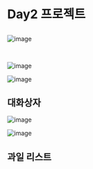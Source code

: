 # Day2 프로젝트

##
![image](https://user-images.githubusercontent.com/83248175/125041991-56454180-e0d4-11eb-8231-deae65012bbc.png)

</br>

![image](https://user-images.githubusercontent.com/83248175/125042096-6e1cc580-e0d4-11eb-8626-5d4b41e5d33b.png)



![image](https://user-images.githubusercontent.com/83248175/125042189-87be0d00-e0d4-11eb-8726-edc81703cf6d.png)



## 대화상자
![image](https://user-images.githubusercontent.com/83248175/125042473-d4a1e380-e0d4-11eb-92ca-9047f0e85059.png)


![image](https://user-images.githubusercontent.com/83248175/125042534-e5eaf000-e0d4-11eb-961a-8d8835438eed.png)

## 과일 리스트

